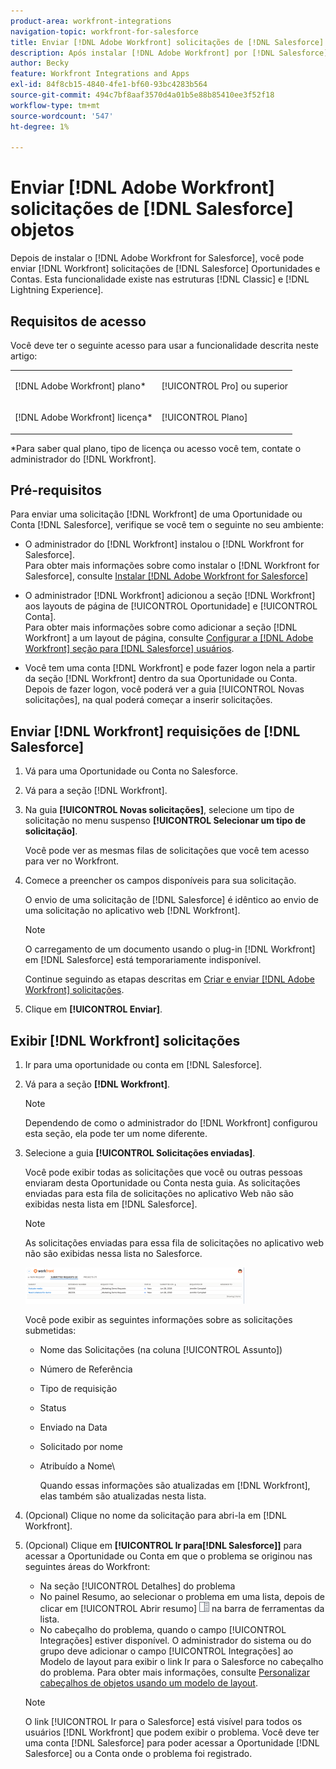 ```yaml
---
product-area: workfront-integrations
navigation-topic: workfront-for-salesforce
title: Enviar [!DNL Adobe Workfront] solicitações de [!DNL Salesforce] objetos
description: Após instalar [!DNL Adobe Workfront] por [!DNL Salesforce], you can submit [!DNL Workfront] solicitações de [!DNL Salesforce] Oportunidades e Contas. Essa funcionalidade existe nas estruturas Classic e Lightning Experience.
author: Becky
feature: Workfront Integrations and Apps
exl-id: 84f8cb15-4840-4fe1-bf60-93bc4283b564
source-git-commit: 494c7bf8aaf3570d4a01b5e88b85410ee3f52f18
workflow-type: tm+mt
source-wordcount: '547'
ht-degree: 1%

---
```


# Enviar [!DNL Adobe Workfront] solicitações de [!DNL Salesforce] objetos

Depois de instalar o [!DNL Adobe Workfront for Salesforce], você pode enviar [!DNL Workfront] solicitações de [!DNL Salesforce] Oportunidades e Contas. Esta funcionalidade existe nas estruturas [!DNL Classic] e [!DNL Lightning Experience].

## Requisitos de acesso

Você deve ter o seguinte acesso para usar a funcionalidade descrita neste artigo:

<table style="table-layout:auto"> 
 <col> 
 <col> 
 <tbody> 
  <tr> 
   <td role="rowheader"><p>[!DNL Adobe Workfront] plano*</p></td> 
   <td> <p>[!UICONTROL Pro] ou superior</p> </td> 
  </tr> 
  <tr> 
   <td role="rowheader"><p>[!DNL Adobe Workfront] licença*</p></td> 
   <td> <p>[!UICONTROL Plano]</p> </td> 
  </tr> 
 </tbody> 
</table>

&#42;Para saber qual plano, tipo de licença ou acesso você tem, contate o administrador do [!DNL Workfront].

## Pré-requisitos

Para enviar uma solicitação [!DNL Workfront] de uma Oportunidade ou Conta [!DNL Salesforce], verifique se você tem o seguinte no seu ambiente:

* O administrador do [!DNL Workfront] instalou o [!DNL Workfront for Salesforce].\
   Para obter mais informações sobre como instalar o [!DNL Workfront for Salesforce], consulte [Instalar [!DNL Adobe Workfront for Salesforce]](../../workfront-integrations-and-apps/using-workfront-with-salesforce/install-workfront-for-salesforce.md)

* O administrador [!DNL Workfront] adicionou a seção [!DNL Workfront] aos layouts de página de [!UICONTROL Oportunidade] e [!UICONTROL Conta].\
   Para obter mais informações sobre como adicionar a seção [!DNL Workfront] a um layout de página, consulte [Configurar a [!DNL Adobe Workfront] seção para [!DNL Salesforce] usuários](../../workfront-integrations-and-apps/using-workfront-with-salesforce/configure-wf-section-for-salesforce-users.md).

* Você tem uma conta [!DNL Workfront] e pode fazer logon nela a partir da seção [!DNL Workfront] dentro da sua Oportunidade ou Conta.\
   Depois de fazer logon, você poderá ver a guia [!UICONTROL Novas solicitações], na qual poderá começar a inserir solicitações.

## Enviar [!DNL Workfront] requisições de [!DNL Salesforce]

1. Vá para uma Oportunidade ou Conta no Salesforce.
1. Vá para a seção [!DNL Workfront].
1. Na guia **[!UICONTROL Novas solicitações]**, selecione um tipo de solicitação no menu suspenso **[!UICONTROL Selecionar um tipo de solicitação]**.

   Você pode ver as mesmas filas de solicitações que você tem acesso para ver no Workfront.

1. Comece a preencher os campos disponíveis para sua solicitação.

   O envio de uma solicitação de [!DNL Salesforce] é idêntico ao envio de uma solicitação no aplicativo web [!DNL Workfront].

   >[!NOTE]
   >
   >O carregamento de um documento usando o plug-in [!DNL Workfront] em [!DNL Salesforce] está temporariamente indisponível.

   Continue seguindo as etapas descritas em [Criar e enviar [!DNL Adobe Workfront] solicitações](../../manage-work/requests/create-requests/create-submit-requests.md).

1. Clique em **[!UICONTROL Enviar]**.

## Exibir [!DNL Workfront] solicitações

1. Ir para uma oportunidade ou conta em [!DNL Salesforce].
1. Vá para a seção **[!DNL Workfront]**.

   >[!NOTE]
   >
   >Dependendo de como o administrador do [!DNL Workfront] configurou esta seção, ela pode ter um nome diferente.

1. Selecione a guia **[!UICONTROL Solicitações enviadas]**.

   Você pode exibir todas as solicitações que você ou outras pessoas enviaram desta Oportunidade ou Conta nesta guia. As solicitações enviadas para esta fila de solicitações no aplicativo Web não são exibidas nesta lista em [!DNL Salesforce].

   >[!NOTE]
   >
   >As solicitações enviadas para essa fila de solicitações no aplicativo web não são exibidas nessa lista no Salesforce.

   ![salesforce_submit_requests.png](assets/salesforce-submitted-requests-350x58.png)

   Você pode exibir as seguintes informações sobre as solicitações submetidas:

   * Nome das Solicitações (na coluna [!UICONTROL Assunto])
   * Número de Referência
   * Tipo de requisição
   * Status
   * Enviado na Data
   * Solicitado por nome
   * Atribuído a Nome\

     Quando essas informações são atualizadas em [!DNL Workfront], elas também são atualizadas nesta lista.

1. (Opcional) Clique no nome da solicitação para abri-la em [!DNL Workfront].

1. (Opcional) Clique em **[!UICONTROL Ir para[!DNL Salesforce]]** para acessar a Oportunidade ou Conta em que o problema se originou nas seguintes áreas do Workfront:

   * Na seção [!UICONTROL Detalhes] do problema
   * No painel Resumo, ao selecionar o problema em uma lista, depois de clicar em [!UICONTROL Abrir resumo] ![ícone do painel Resumo](assets/summary-panel-icon.png) na barra de ferramentas da lista.
   * No cabeçalho do problema, quando o campo [!UICONTROL Integrações] estiver disponível. O administrador do sistema ou do grupo deve adicionar o campo [!UICONTROL Integrações] ao Modelo de layout para exibir o link Ir para o Salesforce no cabeçalho do problema. Para obter mais informações, consulte [Personalizar cabeçalhos de objetos usando um modelo de layout](../../administration-and-setup/customize-workfront/use-layout-templates/customize-object-headers.md).

   >[!NOTE]
   >
   >O link [!UICONTROL Ir para o Salesforce] está visível para todos os usuários [!DNL Workfront] que podem exibir o problema. Você deve ter uma conta [!DNL Salesforce] para poder acessar a Oportunidade [!DNL Salesforce] ou a Conta onde o problema foi registrado.
